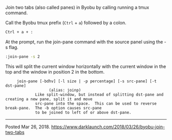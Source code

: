 Join two tabs (also called panes) in Byobu by calling running a tmux command.

Call the Byobu tmux prefix (`Ctrl` + `a`) followed by a colon.

```bash
Ctrl + a + :
```

At the prompt, run the join-pane command with the source panel using the -s flag.

```bash
:join-pane -s 2
```

This will split the current window horizontally with the current window in the top and the window in position 2 in the bottom.

```
     join-pane [-bdhv] [-l size | -p percentage] [-s src-pane] [-t dst-pane]
                   (alias: joinp)
             Like split-window, but instead of splitting dst-pane and creating a new pane, split it and move
             src-pane into the space.  This can be used to reverse break-pane.  The -b option causes src-pane
             to be joined to left of or above dst-pane.
```

---

Posted Mar 26, 2018.
https://www.darklaunch.com/2018/03/26/byobu-join-two-tabs